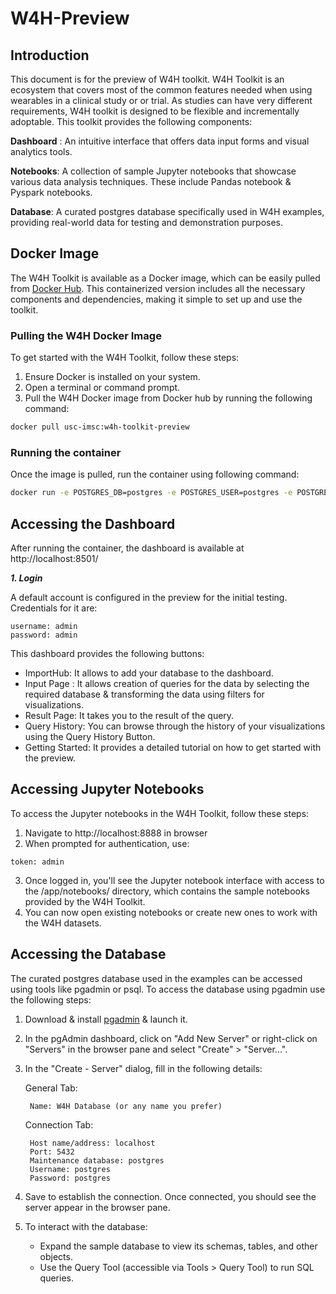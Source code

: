 # W4H-Preview
## Introduction
This document is for the preview of W4H toolkit. W4H Toolkit is an ecosystem that covers most of the common features needed when using wearables in a clinical study or or trial. As studies can have very different requirements, W4H toolkit is designed to be flexible and incrementally adoptable. This toolkit provides the following components:


**Dashboard** : An intuitive interface that offers data input forms and visual analytics tools.

**Notebooks**: A collection of sample Jupyter notebooks that showcase various data analysis techniques. These include Pandas notebook & Pyspark notebooks.

**Database**: A curated postgres database specifically used in W4H examples, providing real-world data for testing and demonstration purposes.

## Docker Image
The W4H Toolkit is available as a Docker image, which can be easily pulled from [Docker Hub](https://hub.docker.com/r/uscimsc/w4h). This containerized version includes all the necessary components and dependencies, making it simple to set up and use the toolkit.

### Pulling the W4H Docker Image
To get started with the W4H Toolkit, follow these steps:
1. Ensure Docker is installed on your system.
2. Open a terminal or command prompt.
3. Pull the W4H Docker image from Docker hub by running the following command:
```bash
docker pull usc-imsc:w4h-toolkit-preview
```

### Running the container
Once the image is pulled, run the container using following command:
```bash
docker run -e POSTGRES_DB=postgres -e POSTGRES_USER=postgres -e POSTGRES_PASSWORD=postgres -p 8501:8501 -p 5432:5432 -p 8888:8888 --user root -v $(pwd):/app usc-imsc:w4h-toolkit-preview
```

## Accessing the Dashboard
After running the container, the dashboard is available at http://localhost:8501/

***1. Login***

A default account is configured in the preview for the initial testing. Credentials for it are:
```
username: admin
password: admin
``` 

This dashboard provides the following buttons:
+ ImportHub: It allows to add your database to the dashboard. 
+ Input Page : It allows creation of queries for the data by selecting the required database & transforming the data using filters for visualizations.
+ Result Page: It takes you to the result of the query.
+ Query History: You can browse through the history of your visualizations using the Query History Button.
+ Getting Started: It provides a detailed tutorial on how to get started with the preview.

## Accessing Jupyter Notebooks
To access the Jupyter notebooks in the W4H Toolkit, follow these steps:
1. Navigate to http://localhost:8888 in browser
2. When prompted for authentication, use:
```
token: admin
```
3. Once logged in, you'll see the Jupyter notebook interface with access to the /app/notebooks/ directory, which contains the sample notebooks provided by the W4H Toolkit.
4. You can now open existing notebooks or create new ones to work with the W4H datasets.

## Accessing the Database
The curated postgres database used in the examples can be accessed using tools like pgadmin or psql.
To access the database using pgadmin use the following steps:
1. Download & install [pgadmin](https://www.pgadmin.org/) & launch it.
2. In the pgAdmin dashboard, click on "Add New Server" or right-click on "Servers" in the browser pane and select "Create" > "Server...".
3. In the "Create - Server" dialog, fill in the following details:

    General Tab:

        Name: W4H Database (or any name you prefer)
    Connection Tab:

        Host name/address: localhost
        Port: 5432
        Maintenance database: postgres
        Username: postgres
        Password: postgres
4. Save to establish the connection. Once connected, you should see the server appear in the browser pane.
5. To interact with the database:
    + Expand the sample database to view its schemas, tables, and other objects.
    + Use the Query Tool (accessible via Tools > Query Tool) to run SQL queries.

